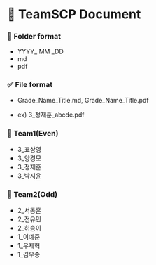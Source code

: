 # :ledger: TeamSCP Document  
  
### :file_folder: Folder format  
  
- YYYY_ MM _DD  
- md  
- pdf  
  
### :white_check_mark: File format  
  
- Grade_Name_Title.md, Grade_Name_Title.pdf  
  
- ex) 3_정재훈_abcde.pdf  
  
### :pushpin: Team1(Even)  
- 3_표상영
- 3_양경모  
- 3_정재훈  
- 3_박지윤  
### :pushpin: Team2(Odd)  
- 2_서동훈 
- 2_전유민
- 2_허송이
- 1_이예준    
- 1_우제혁  
- 1_김우종
